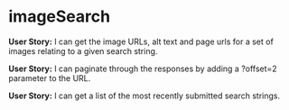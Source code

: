 # imageSearch

**User Story:** I can get the image URLs, alt text and page urls for a set of images relating to a given search string.

**User Story:** I can paginate through the responses by adding a ?offset=2 parameter to the URL.

**User Story:** I can get a list of the most recently submitted search strings.
